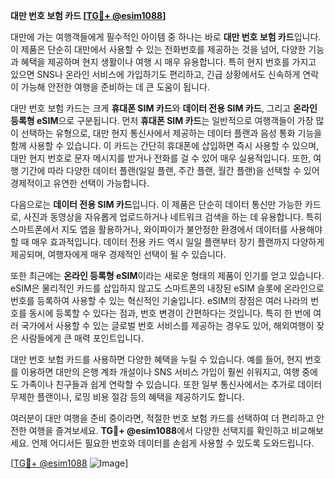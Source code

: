 **대만 번호 보험 카드 [[TG💪+ @esim1088](https://t.me/s/esim1088)]**

대만에 가는 여행객들에게 필수적인 아이템 중 하나는 바로 **대만 번호 보험 카드**입니다. 이 제품은 단순히 대만에서 사용할 수 있는 전화번호를 제공하는 것을 넘어, 다양한 기능과 혜택을 제공하며 현지 생활이나 여행 시 매우 유용합니다. 특히 현지 번호를 가지고 있으면 SNS나 온라인 서비스에 가입하기도 편리하고, 긴급 상황에서도 신속하게 연락이 가능해 안전한 여행을 준비하는 데 큰 도움이 됩니다.

대만 번호 보험 카드는 크게 **휴대폰 SIM 카드**와 **데이터 전용 SIM 카드**, 그리고 **온라인 등록형 eSIM**으로 구분됩니다. 먼저 **휴대폰 SIM 카드**는 일반적으로 여행객들이 가장 많이 선택하는 유형으로, 대만 현지 통신사에서 제공하는 데이터 플랜과 음성 통화 기능을 함께 사용할 수 있습니다. 이 카드는 간단히 휴대폰에 삽입하면 즉시 사용할 수 있으며, 대만 현지 번호로 문자 메시지를 받거나 전화를 걸 수 있어 매우 실용적입니다. 또한, 여행 기간에 따라 다양한 데이터 플랜(일일 플랜, 주간 플랜, 월간 플랜)을 선택할 수 있어 경제적이고 유연한 선택이 가능합니다.

다음으로는 **데이터 전용 SIM 카드**입니다. 이 제품은 단순히 데이터 통신만 가능한 카드로, 사진과 동영상을 자유롭게 업로드하거나 네트워크 검색을 하는 데 유용합니다. 특히 스마트폰에서 지도 앱을 활용하거나, 와이파이가 불안정한 환경에서 데이터를 사용해야 할 때 매우 효과적입니다. 데이터 전용 카드 역시 일일 플랜부터 장기 플랜까지 다양하게 제공되며, 여행자에게 매우 경제적인 선택이 될 수 있습니다.

또한 최근에는 **온라인 등록형 eSIM**이라는 새로운 형태의 제품이 인기를 얻고 있습니다. eSIM은 물리적인 카드를 삽입하지 않고도 스마트폰의 내장된 eSIM 슬롯에 온라인으로 번호를 등록하여 사용할 수 있는 혁신적인 기술입니다. eSIM의 장점은 여러 나라의 번호를 동시에 등록할 수 있다는 점과, 번호 변경이 간편하다는 것입니다. 특히 한 번에 여러 국가에서 사용할 수 있는 글로벌 번호 서비스를 제공하는 경우도 있어, 해외여행이 잦은 사람들에게 큰 매력 포인트입니다.

대만 번호 보험 카드를 사용하면 다양한 혜택을 누릴 수 있습니다. 예를 들어, 현지 번호를 이용하면 대만의 은행 계좌 개설이나 SNS 서비스 가입이 훨씬 쉬워지고, 여행 중에도 가족이나 친구들과 쉽게 연락할 수 있습니다. 또한 일부 통신사에서는 추가로 데이터 무제한 플랜이나, 로밍 비용 절감 등의 혜택을 제공하기도 합니다.

여러분이 대만 여행을 준비 중이라면, 적절한 번호 보험 카드를 선택하여 더 편리하고 안전한 여행을 즐겨보세요. **TG💪+ @esim1088**에서 다양한 선택지를 확인하고 비교해보세요. 언제 어디서든 필요한 번호와 데이터를 손쉽게 사용할 수 있도록 도와드립니다. 

[[TG💪+ @esim1088](https://t.me/s/esim1088) ![Image](https://i.postimg.cc/Y0z9fWf4/image.png)]